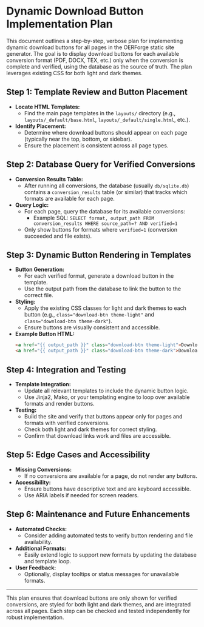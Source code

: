 # Dynamic Download Button Implementation Plan

This document outlines a step-by-step, verbose plan for implementing dynamic download buttons for all pages in the OERForge static site generator. The goal is to display download buttons for each available conversion format (PDF, DOCX, TEX, etc.) only when the conversion is complete and verified, using the database as the source of truth. The plan leverages existing CSS for both light and dark themes.

## Step 1: Template Review and Button Placement
- **Locate HTML Templates:**
  - Find the main page templates in the `layouts/` directory (e.g., `layouts/_default/base.html`, `layouts/_default/single.html`, etc.).
- **Identify Placement:**
  - Determine where download buttons should appear on each page (typically near the top, bottom, or sidebar).
  - Ensure the placement is consistent across all page types.

## Step 2: Database Query for Verified Conversions
- **Conversion Results Table:**
  - After running all conversions, the database (usually `db/sqlite.db`) contains a `conversion_results` table (or similar) that tracks which formats are available for each page.
- **Query Logic:**
  - For each page, query the database for its available conversions:
    - Example SQL: `SELECT format, output_path FROM conversion_results WHERE source_path=? AND verified=1`
  - Only show buttons for formats where `verified=1` (conversion succeeded and file exists).

## Step 3: Dynamic Button Rendering in Templates
- **Button Generation:**
  - For each verified format, generate a download button in the template.
  - Use the output path from the database to link the button to the correct file.
- **Styling:**
  - Apply the existing CSS classes for light and dark themes to each button (e.g., `class="download-btn theme-light"` and `class="download-btn theme-dark"`).
  - Ensure buttons are visually consistent and accessible.
- **Example Button HTML:**
  ```html
  <a href="{{ output_path }}" class="download-btn theme-light">Download PDF</a>
  <a href="{{ output_path }}" class="download-btn theme-dark">Download DOCX</a>
  ```

## Step 4: Integration and Testing
- **Template Integration:**
  - Update all relevant templates to include the dynamic button logic.
  - Use Jinja2, Mako, or your templating engine to loop over available formats and render buttons.
- **Testing:**
  - Build the site and verify that buttons appear only for pages and formats with verified conversions.
  - Check both light and dark themes for correct styling.
  - Confirm that download links work and files are accessible.

## Step 5: Edge Cases and Accessibility
- **Missing Conversions:**
  - If no conversions are available for a page, do not render any buttons.
- **Accessibility:**
  - Ensure buttons have descriptive text and are keyboard accessible.
  - Use ARIA labels if needed for screen readers.

## Step 6: Maintenance and Future Enhancements
- **Automated Checks:**
  - Consider adding automated tests to verify button rendering and file availability.
- **Additional Formats:**
  - Easily extend logic to support new formats by updating the database and template loop.
- **User Feedback:**
  - Optionally, display tooltips or status messages for unavailable formats.

---

This plan ensures that download buttons are only shown for verified conversions, are styled for both light and dark themes, and are integrated across all pages. Each step can be checked and tested independently for robust implementation.
